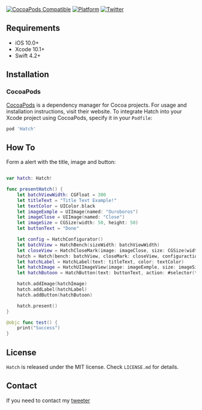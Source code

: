 [![CocoaPods Compatible](https://img.shields.io/badge/pod-v.1.0.4-orange.svg)](https://img.shields.io/badge/pod-v.1.0.8-orange.svg)
[![Platform](https://img.shields.io/badge/platform-ios-lightgrey.svg?style=flat)](https://img.shields.io/badge/platform-ios-lightgrey.svg)
[![Twitter](https://img.shields.io/badge/twitter-KuDji-blue.svg?style=flat)](https://twitter.com/KuDjij)

## Requirements

- iOS 10.0+ 
- Xcode 10.1+
- Swift 4.2+

## Installation

### CocoaPods

[CocoaPods](https://cocoapods.org) is a dependency manager for Cocoa projects. For usage and installation instructions, visit their website. To integrate Hatch into your Xcode project using CocoaPods, specify it in your `Podfile`:

```ruby
pod 'Hatch'
```

## How To

Form a alert with the title, image and button:

```swift

var hatch: Hatch!

func presentHatch() {
    let batchViewWidth: CGFloat = 300
    let titleText = "Title Text Example!"
    let textColor = UIColor.black
    let imageExmple = UIImage(named: "Ouroboros")
    let imageClose = UIImage(named: "Close")
    let imageSize = CGSize(width: 50, height: 50)
    let buttonText = "Done"

    let config = HatchConfigurator()
    let batchView = HatchBench(sizeWidth: batchViewWidth)
    let closeView = HatchCloseMark(image: imageClose, size: CGSize(width: 28, height: 28))
    hatch = Hatch(bench: batchView, closeMark: closeView, configuraction: config, onView: self.view)
    let hatchLabel = HatchLabel(text: titleText, color: textColor)
    let hatchImage = HatchUIImageView(image: imageExmple, size: imageSize)
    let hatchButoon = HatchButton(text: buttonText, action: #selector(test))

    hatch.addImage(hatchImage)
    hatch.addLabel(hatchLabel)
    hatch.addButton(hatchButoon)

    hatch.present()
}

@objc func test() {
    print("Success")
}
```

## License
`Hatch` is released under the MIT license. Check `LICENSE.md` for details.

## Contact
If you need to contact my [tweeter](https://twitter.com/KuDjij)
